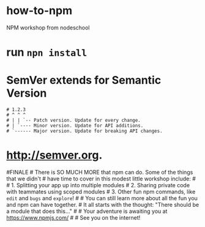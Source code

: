 # how-to-npm

NPM workshop from nodeschool

# run `npn install`

# SemVer extends for Semantic Version

    # 1.2.3
    # ^ ^ ^
    # | | `-- Patch version. Update for every change.
    # | `---- Minor version. Update for API additions.
    # `------ Major version. Update for breaking API changes.

# http://semver.org.


#FINALE
    # There is SO MUCH MORE that npm can do.  Some of the things that we didn't
    # have time to cover in this modest little workshop include:
    # 
    # 1. Splitting your app up into multiple modules
    # 2. Sharing private code with teammates using scoped modules
    # 3. Other fun npm commands, like `edit` and `bugs` and `explore`!
    # 
    # You can still learn more about all the fun you and npm can have together.
    # It all starts with the thought: "There should be a module that does this..."
    # 
    # Your adventure is awaiting you at https://www.npmjs.com/
    # 
    # See you on the internet!
